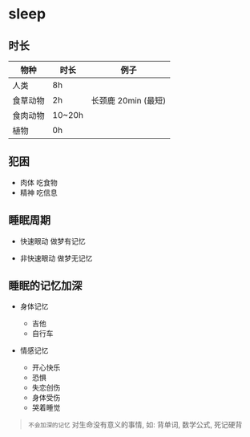 # sleep

## 时长

| 物种     | 时长   | 例子                |
| -------- | ------ | ------------------- |
| 人类     | 8h     |
| 食草动物 | 2h     | 长颈鹿 20min (最短) |
| 食肉动物 | 10~20h |
| 植物     | 0h     |

## 犯困

- 肉体 吃食物
- 精神 吃信息

## 睡眠周期

- 快速眼动 做梦有记忆

- 非快速眼动 做梦无记忆

## 睡眠的记忆加深

- 身体记忆
  - 吉他
  - 自行车
  
- 情感记忆
  - 开心快乐
  - 恐惧
  - 失恋创伤
  - 身体受伤
  - 哭着睡觉

> `不会加深的记忆` 对生命没有意义的事情, 如: 背单词, 数学公式, 死记硬背
